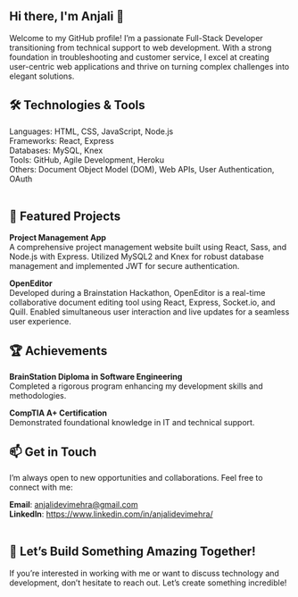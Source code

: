 ## Hi there, I'm Anjali 👋

Welcome to my GitHub profile! I’m a passionate Full-Stack Developer transitioning from technical support to web development. With a strong foundation in troubleshooting and customer service, I excel at creating user-centric web applications and thrive on turning complex challenges into elegant solutions.
<br/>  

## 🛠️ Technologies & Tools

Languages: HTML, CSS, JavaScript, Node.js  
Frameworks: React, Express  
Databases: MySQL, Knex  
Tools: GitHub, Agile Development, Heroku  
Others: Document Object Model (DOM), Web APIs, User Authentication, OAuth  
<br/>  

## 🌟 Featured Projects

**Project Management App**  
A comprehensive project management website built using React, Sass, and Node.js with Express. Utilized MySQL2 and Knex for robust database management and implemented JWT for secure authentication.  

**OpenEditor**  
Developed during a Brainstation Hackathon, OpenEditor is a real-time collaborative document editing tool using React, Express, Socket.io, and Quill. Enabled simultaneous user interaction and live updates for a seamless user experience.
<br/>  

## 🏆 Achievements

**BrainStation Diploma in Software Engineering**  
Completed a rigorous program enhancing my development skills and methodologies.

**CompTIA A+ Certification**  
Demonstrated foundational knowledge in IT and technical support.
<br/>  

## 📫 Get in Touch
I’m always open to new opportunities and collaborations. Feel free to connect with me:  

**Email**: anjalidevimehra@gmail.com  
**LinkedIn**: https://www.linkedin.com/in/anjalidevimehra/  
<br/>  

## 🚀 Let’s Build Something Amazing Together!
If you’re interested in working with me or want to discuss technology and development, don’t hesitate to reach out. Let’s create something incredible!
